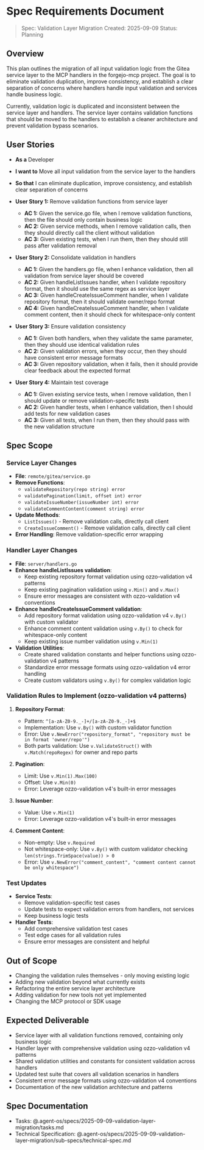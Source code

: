 # Spec Requirements Document

> Spec: Validation Layer Migration
> Created: 2025-09-09
> Status: Planning

## Overview

This plan outlines the migration of all input validation logic from the Gitea service layer to the MCP handlers in the forgejo-mcp project. The goal is to eliminate validation duplication, improve consistency, and establish a clear separation of concerns where handlers handle input validation and services handle business logic.

Currently, validation logic is duplicated and inconsistent between the service layer and handlers. The service layer contains validation functions that should be moved to the handlers to establish a cleaner architecture and prevent validation bypass scenarios.

## User Stories

*   **As a** Developer
*   **I want to** Move all input validation from the service layer to the handlers
*   **So that** I can eliminate duplication, improve consistency, and establish clear separation of concerns

*   **User Story 1:** Remove validation functions from service layer
    *   **AC 1:** Given the service.go file, when I remove validation functions, then the file should only contain business logic
    *   **AC 2:** Given service methods, when I remove validation calls, then they should directly call the client without validation
    *   **AC 3:** Given existing tests, when I run them, then they should still pass after validation removal

*   **User Story 2:** Consolidate validation in handlers
    *   **AC 1:** Given the handlers.go file, when I enhance validation, then all validation from service layer should be covered
    *   **AC 2:** Given handleListIssues handler, when I validate repository format, then it should use the same regex as service layer
    *   **AC 3:** Given handleCreateIssueComment handler, when I validate repository format, then it should validate owner/repo format
    *   **AC 4:** Given handleCreateIssueComment handler, when I validate comment content, then it should check for whitespace-only content

*   **User Story 3:** Ensure validation consistency
    *   **AC 1:** Given both handlers, when they validate the same parameter, then they should use identical validation rules
    *   **AC 2:** Given validation errors, when they occur, then they should have consistent error message formats
    *   **AC 3:** Given repository validation, when it fails, then it should provide clear feedback about the expected format

*   **User Story 4:** Maintain test coverage
    *   **AC 1:** Given existing service tests, when I remove validation, then I should update or remove validation-specific tests
    *   **AC 2:** Given handler tests, when I enhance validation, then I should add tests for new validation cases
    *   **AC 3:** Given all tests, when I run them, then they should pass with the new validation structure

## Spec Scope

### Service Layer Changes
- **File**: `remote/gitea/service.go`
- **Remove Functions**:
  - `validateRepository(repo string) error`
  - `validatePagination(limit, offset int) error`
  - `validateIssueNumber(issueNumber int) error`
  - `validateCommentContent(comment string) error`
- **Update Methods**:
  - `ListIssues()` - Remove validation calls, directly call client
  - `CreateIssueComment()` - Remove validation calls, directly call client
- **Error Handling**: Remove validation-specific error wrapping

### Handler Layer Changes
- **File**: `server/handlers.go`
- **Enhance handleListIssues validation**:
  - Keep existing repository format validation using ozzo-validation v4 patterns
  - Keep existing pagination validation using `v.Min()` and `v.Max()`
  - Ensure error messages are consistent with ozzo-validation v4 conventions
- **Enhance handleCreateIssueComment validation**:
  - Add repository format validation using ozzo-validation v4 `v.By()` with custom validator
  - Enhance comment content validation using `v.By()` to check for whitespace-only content
  - Keep existing issue number validation using `v.Min(1)`
- **Validation Utilities**:
  - Create shared validation constants and helper functions using ozzo-validation v4 patterns
  - Standardize error message formats using ozzo-validation v4 error handling
  - Create custom validators using `v.By()` for complex validation logic

### Validation Rules to Implement (ozzo-validation v4 patterns)
1. **Repository Format**:
   - Pattern: `^[a-zA-Z0-9._-]+/[a-zA-Z0-9._-]+$`
   - Implementation: Use `v.By()` with custom validator function
   - Error: Use `v.NewError("repository_format", "repository must be in format 'owner/repo'")`
   - Both parts validation: Use `v.ValidateStruct()` with `v.Match(repoRegex)` for owner and repo parts

2. **Pagination**:
   - Limit: Use `v.Min(1).Max(100)`
   - Offset: Use `v.Min(0)`
   - Error: Leverage ozzo-validation v4's built-in error messages

3. **Issue Number**:
   - Value: Use `v.Min(1)`
   - Error: Leverage ozzo-validation v4's built-in error messages

4. **Comment Content**:
   - Non-empty: Use `v.Required`
   - Not whitespace-only: Use `v.By()` with custom validator checking `len(strings.TrimSpace(value)) > 0`
   - Error: Use `v.NewError("comment_content", "comment content cannot be only whitespace")`

### Test Updates
- **Service Tests**:
  - Remove validation-specific test cases
  - Update tests to expect validation errors from handlers, not services
  - Keep business logic tests
- **Handler Tests**:
  - Add comprehensive validation test cases
  - Test edge cases for all validation rules
  - Ensure error messages are consistent and helpful

## Out of Scope

- Changing the validation rules themselves - only moving existing logic
- Adding new validation beyond what currently exists
- Refactoring the entire service layer architecture
- Adding validation for new tools not yet implemented
- Changing the MCP protocol or SDK usage

## Expected Deliverable

- Service layer with all validation functions removed, containing only business logic
- Handler layer with comprehensive validation using ozzo-validation v4 patterns
- Shared validation utilities and constants for consistent validation across handlers
- Updated test suite that covers all validation scenarios in handlers
- Consistent error message formats using ozzo-validation v4 conventions
- Documentation of the new validation architecture and patterns

## Spec Documentation

- Tasks: @.agent-os/specs/2025-09-09-validation-layer-migration/tasks.md
- Technical Specification: @.agent-os/specs/2025-09-09-validation-layer-migration/sub-specs/technical-spec.md
